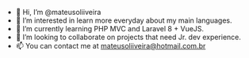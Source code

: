 - 👋 Hi, I’m @mateusoliiveira
- 👀 I’m interested in learn more everyday about my main languages.
- 🌱 I’m currently learning PHP MVC and Laravel 8 + VueJS.
- 💞️ I’m looking to collaborate on projects that need Jr. dev experience.
- 📫 You can contact me at mateusoliiveira@hotmail.com.br

<!---
mateusoliiveira/mateusoliiveira is a ✨ special ✨ repository because its `README.md` (this file) appears on your GitHub profile.
You can click the Preview link to take a look at your changes.
--->
